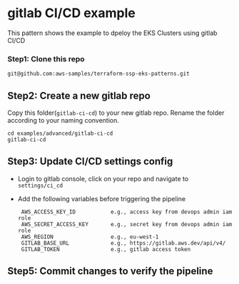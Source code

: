 # gitlab CI/CD example

This pattern shows the example to dpeloy the EKS Clusters using gitlab CI/CD

### Step1: Clone this repo 

```
git@github.com:aws-samples/terraform-ssp-eks-patterns.git
```

## Step2: Create a new gitlab repo

Copy this folder(`gitlab-ci-cd`) to your new gitlab repo. Rename the folder according to your naming convention.


    cd examples/advanced/gitlab-ci-cd
    gitlab-ci-cd 

## Step3: Update CI/CD settings config

 - Login to gitlab console, click on your repo and navigate to `settings/ci_cd` 
 - Add the following variables before triggering the pipeline
    	
        AWS_ACCESS_KEY_ID           e.g., access key from devops admin iam role
        AWS_SECRET_ACCESS_KEY       e.g., secret key from devops admin iam role
        AWS_REGION                  e.g., eu-west-1
        GITLAB_BASE_URL             e.g., https://gitlab.aws.dev/api/v4/
        GITLAB_TOKEN                e.g., gitlab access token  
        
## Step5: Commit changes to verify the pipeline


